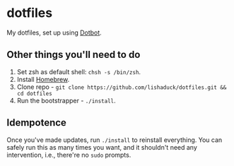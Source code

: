 # dotfiles

My dotfiles, set up using [Dotbot](https://github.com/anishathalye/dotbot).

## Other things you'll need to do

1. Set zsh as default shell: `chsh -s /bin/zsh`.
1. Install [Homebrew](https://brew.sh/).
1. Clone repo - `git clone https://github.com/lishaduck/dotfiles.git && cd dotfiles`
1. Run the bootstrapper - `./install`.

## Idempotence

Once you've made updates, run `./install` to reinstall everything.
You can safely run this as many times you want,
and it shouldn't need any intervention, i.e., there're no `sudo` prompts.
